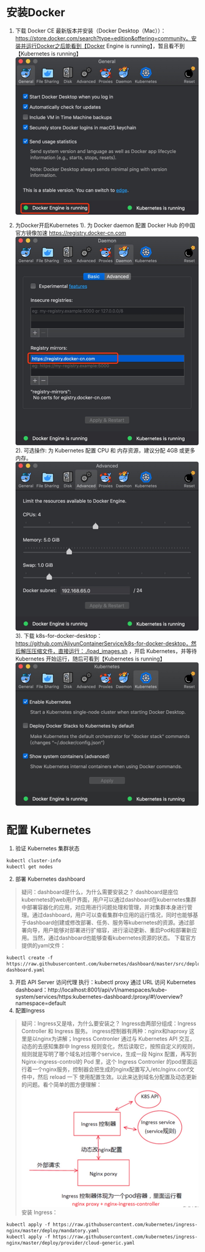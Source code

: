# 安装Docker
1. 下载 Docker CE 最新版本并安装（Docker Desktop（Mac））：https://store.docker.com/search?type=edition&offering=community。安装并运行Docker之后能看到【Docker Engine is running】，暂且看不到【Kubernetes is running】
![-w500](media/15444414695225.jpg)

2. 为Docker开启Kubernetes
1). 为 Docker daemon 配置 Docker Hub 的中国官方镜像加速 https://registry.docker-cn.com
![-w500](media/15444416143308.jpg)
2). 可选操作: 为 Kubernetes 配置 CPU 和 内存资源，建议分配 4GB 或更多内存。
![-w500](media/15444416664666.jpg)
3). 下载 k8s-for-docker-desktop：https://github.com/AliyunContainerService/k8s-for-docker-desktop，然后解压压缩文件，直接运行：./load_images.sh ，开启 Kubernetes，并等待 Kubernetes 开始运行，随后可看到【Kubernetes is running】
![-w500](media/15444418943299.jpg)

# 配置 Kubernetes
1. 验证 Kubernetes 集群状态
>
```
kubectl cluster-info                                            
kubectl get nodes
```
2. 部署 Kubernetes dashboard
> 疑问：dashboard是什么，为什么需要安装之？
> dashboard是座位kubernetes的web用户界面，用户可以通过dashboard在kubernetes集群中部署容器化的应用，对应用进行问题处理和管理，并对集群本身进行管理。通过dashboard，用户可以查看集群中应用的运行情况，同时也能够基于dashboard创建或修改部署、任务、服务等kubernetes的资源。通过部署向导，用户能够对部署进行扩缩容，进行滚动更新、重启Pod和部署新应用。当然，通过dashboard也能够查看kubernetes资源的状态。
下载官方提供的yaml文件：
```
kubectl create -f https://raw.githubusercontent.com/kubernetes/dashboard/master/src/deploy/recommended/kubernetes-dashboard.yaml
```
3. 开启 API Server 访问代理
执行：kubectl proxy
通过 URL 访问 Kubernetes dashboard：http://localhost:8001/api/v1/namespaces/kube-system/services/https:kubernetes-dashboard:/proxy/#!/overview?namespace=default
4. 配置Ingress
> 疑问：Ingress又是啥，为什么要安装之？
> Ingress由两部分组成：Ingress Controller 和 Ingress 服务。 ingress控制器有两种：nginx和haproxy 这里是以nginx为讲解；Ingress Contronler 通过与 Kubernetes API 交互，动态的去感知集群中 Ingress 规则变化，然后读取它，按照自定义的规则，规则就是写明了哪个域名对应哪个service，生成一段 Nginx 配置，再写到 Nginx-ingress-control的 Pod 里，这个 Ingress Contronler 的pod里面运行着一个nginx服务，控制器会把生成的nginx配置写入/etc/nginx.conf文件中，然后 reload 一下 使用配置生效。以此来达到域名分配置及动态更新的问题。看个简单的图方便理解：
> ![-w495](media/15444429789216.jpg)
安装 Ingress：
```
kubectl apply -f https://raw.githubusercontent.com/kubernetes/ingress-nginx/master/deploy/mandatory.yaml
kubectl apply -f https://raw.githubusercontent.com/kubernetes/ingress-nginx/master/deploy/provider/cloud-generic.yaml
```
